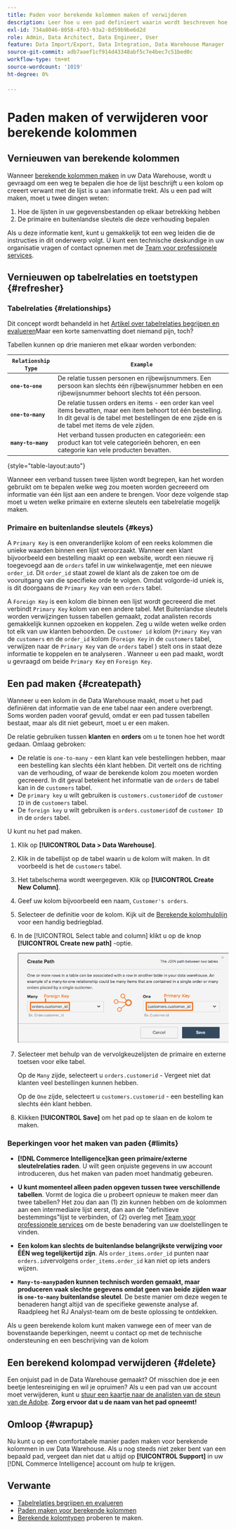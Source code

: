 ```yaml
---
title: Paden voor berekende kolommen maken of verwijderen
description: Leer hoe u een pad definieert waarin wordt beschreven hoe de tabel waarin u een kolom maakt, verwant is aan de tabel waaruit u gegevens aan het ophalen bent.
exl-id: 734a8046-8058-4f03-93a2-8d59b9be6d2d
role: Admin, Data Architect, Data Engineer, User
feature: Data Import/Export, Data Integration, Data Warehouse Manager
source-git-commit: adb7aaef1cf914d43348abf5c7e4bec7c51bed0c
workflow-type: tm+mt
source-wordcount: '1019'
ht-degree: 0%

---
```


# Paden maken of verwijderen voor berekende kolommen

## Vernieuwen van berekende kolommen

Wanneer [berekende kolommen maken](../data-warehouse-mgr/creating-calculated-columns.md) in uw Data Warehouse, wordt u gevraagd om een weg te bepalen die hoe de lijst beschrijft u een kolom op creeert verwant met de lijst is u aan informatie trekt. Als u een pad wilt maken, moet u twee dingen weten:

1. Hoe de lijsten in uw gegevensbestanden op elkaar betrekking hebben
1. De primaire en buitenlandse sleutels die deze verhouding bepalen

Als u deze informatie kent, kunt u gemakkelijk tot een weg leiden die de instructies in dit onderwerp volgt. U kunt een technische deskundige in uw organisatie vragen of contact opnemen met de [Team voor professionele services](https://experienceleague.adobe.com/docs/commerce-knowledge-base/kb/troubleshooting/miscellaneous/mbi-service-policies.html).

## Vernieuwen op tabelrelaties en toetstypen {#refresher}

### Tabelrelaties {#relationships}

Dit concept wordt behandeld in het [Artikel over tabelrelaties begrijpen en evalueren](../../data-analyst/data-warehouse-mgr/table-relationships.md)Maar een korte samenvatting doet niemand pijn, toch?

Tabellen kunnen op drie manieren met elkaar worden verbonden:

| **`Relationship Type`** | **`Example`** |
|-----|-----|
| **`one-to-one`** | De relatie tussen personen en rijbewijsnummers. Een persoon kan slechts één rijbewijsnummer hebben en een rijbewijsnummer behoort slechts tot één persoon. |
| **`one-to-many`** | De relatie tussen orders en items - een order kan veel items bevatten, maar een item behoort tot één bestelling. In dit geval is de tabel met bestellingen de ene zijde en is de tabel met items de vele zijden. |
| **`many-to-many`** | Het verband tussen producten en categorieën: een product kan tot vele categorieën behoren, en een categorie kan vele producten bevatten. |

{style="table-layout:auto"}

Wanneer een verband tussen twee lijsten wordt begrepen, kan het worden gebruikt om te bepalen welke weg zou moeten worden gecreeerd om informatie van één lijst aan een andere te brengen. Voor deze volgende stap moet u weten welke primaire en externe sleutels een tabelrelatie mogelijk maken.

### Primaire en buitenlandse sleutels {#keys}

A `Primary Key` is een onveranderlijke kolom of een reeks kolommen die unieke waarden binnen een lijst veroorzaakt. Wanneer een klant bijvoorbeeld een bestelling maakt op een website, wordt een nieuwe rij toegevoegd aan de `orders` tafel in uw winkelwagentje, met een nieuwe `order_id`. Dit `order_id` staat zowel de klant als de zaken toe om de vooruitgang van die specifieke orde te volgen. Omdat volgorde-id uniek is, is dit doorgaans de `Primary Key` van een `orders` tabel.

A `Foreign Key` is een kolom die binnen een lijst wordt gecreeerd die met verbindt `Primary Key` kolom van een andere tabel. Met Buitenlandse sleutels worden verwijzingen tussen tabellen gemaakt, zodat analisten records gemakkelijk kunnen opzoeken en koppelen. Zeg u wilde weten welke orden tot elk van uw klanten behoorden. De `customer id` kolom (`Primary Key` van de `customers` en de `order_id` kolom (`Foreign Key` in de `customers` tabel, verwijzen naar de `Primary Key` van de `orders` tabel ) stelt ons in staat deze informatie te koppelen en te analyseren . Wanneer u een pad maakt, wordt u gevraagd om beide `Primary Key` en `Foreign Key`.

## Een pad maken {#createpath}

Wanneer u een kolom in de Data Warehouse maakt, moet u het pad definiëren dat informatie van de ene tabel naar een andere overbrengt. Soms worden paden vooraf gevuld, omdat er een pad tussen tabellen bestaat, maar als dit niet gebeurt, moet u er een maken.

De relatie gebruiken tussen **klanten** en **orders** om u te tonen hoe het wordt gedaan. Omlaag gebroken:

* De relatie is `one-to-many` - een klant kan vele bestellingen hebben, maar een bestelling kan slechts één klant hebben. Dit vertelt ons de richting van de verhouding, of waar de berekende kolom zou moeten worden gecreeerd. In dit geval betekent het informatie van de `orders` de tabel kan in de `customers` tabel.
* De `primary key` u wilt gebruiken is `customers.customerid`of de `customer ID` in de `customers` tabel.
* De `foreign key` u wilt gebruiken is `orders.customerid`of de `customer ID` in de `orders` tabel.

U kunt nu het pad maken.

1. Klik op **[!UICONTROL Data > Data Warehouse]**.
1. Klik in de tabellijst op de tabel waarin u de kolom wilt maken. In dit voorbeeld is het de `customers` tabel.
1. Het tabelschema wordt weergegeven. Klik op **[!UICONTROL Create New Column]**.
1. Geef uw kolom bijvoorbeeld een naam, `Customer's orders`.
1. Selecteer de definitie voor de kolom. Kijk uit de [Berekende kolomhulplijn](../data-warehouse-mgr/creating-calculated-columns.md) voor een handig bedriegblad.
1. In de [!UICONTROL Select table and column] klikt u op de knop **[!UICONTROL Create new path]** -optie.

   ![Paden maken voor de modale berekende kolommen](../../assets/Creating_Paths_modal.png)

1. Selecteer met behulp van de vervolgkeuzelijsten de primaire en externe toetsen voor elke tabel.

   Op de `Many` zijde, selecteert u `orders.customerid` - Vergeet niet dat klanten veel bestellingen kunnen hebben.

   Op de `One` zijde, selecteert u `customers.customerid` - een bestelling kan slechts één klant hebben.

1. Klikken **[!UICONTROL Save]** om het pad op te slaan en de kolom te maken.

### Beperkingen voor het maken van paden {#limits}

* **[!DNL Commerce Intelligence]kan geen primaire/externe sleutelrelaties raden**. U wilt geen onjuiste gegevens in uw account introduceren, dus het maken van paden moet handmatig gebeuren.

* **U kunt momenteel alleen paden opgeven tussen twee verschillende tabellen**. Vormt de logica die u probeert opnieuw te maken meer dan twee tabellen? Het zou dan aan (1) zin kunnen hebben om de kolommen aan een intermediaire lijst eerst, dan aan de &quot;definitieve bestemmings&quot;lijst te verbinden, of (2) overleg met [Team voor professionele services](https://experienceleague.adobe.com/docs/commerce-knowledge-base/kb/troubleshooting/miscellaneous/mbi-service-policies.html) om de beste benadering van uw doelstellingen te vinden.

* **Een kolom kan slechts de buitenlandse belangrijkste verwijzing voor ÉÉN weg tegelijkertijd zijn**. Als `order_items.order_id` punten naar `orders.id`vervolgens `order_items.order_id` kan niet op iets anders wijzen.

* **`Many-to-many`paden kunnen technisch worden gemaakt, maar produceren vaak slechte gegevens omdat geen van beide zijden waar is `one-to-many` buitenlandse sleutel**. De beste manier om deze wegen te benaderen hangt altijd van de specifieke gewenste analyse af. Raadpleeg het RJ Analyst-team om de beste oplossing te ontdekken.

Als u geen berekende kolom kunt maken vanwege een of meer van de bovenstaande beperkingen, neemt u contact op met de technische ondersteuning en een beschrijving van de kolom

## Een berekend kolompad verwijderen {#delete}

Een onjuist pad in de Data Warehouse gemaakt? Of misschien doe je een beetje lentesreiniging en wil je opruimen? Als u een pad van uw account moet verwijderen, kunt u [stuur een kaartje naar de analisten van de steun van de Adobe](../../guide-overview.md#Submitting-a-Support-Ticket). **Zorg ervoor dat u de naam van het pad opneemt!**

## Omloop {#wrapup}

Nu kunt u op een comfortabele manier paden maken voor berekende kolommen in uw Data Warehouse. Als u nog steeds niet zeker bent van een bepaald pad, vergeet dan niet dat u altijd op **[!UICONTROL Support]** in uw [!DNL Commerce Intelligence] account om hulp te krijgen.

## Verwante

* [Tabelrelaties begrijpen en evalueren](../data-warehouse-mgr/table-relationships.md)
* [Paden maken voor berekende kolommen](../data-warehouse-mgr/create-paths-calc-columns.md)
* [Berekende kolomtypen](../data-warehouse-mgr/calc-column-types.md) proberen te maken.
